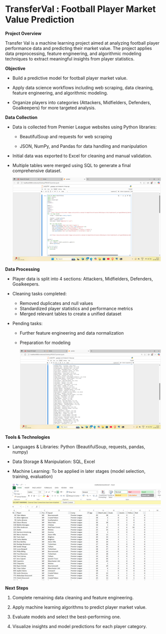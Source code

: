 # TransferVal : Football Player Market Value Prediction

**Project Overview**

Transfer Val is a machine learning project aimed at analyzing football player performance data and predicting their market value. The project applies data preprocessing, feature engineering, and algorithmic modeling techniques to extract meaningful insights from player statistics.

**Objective**

- Build a predictive model for football player market value.

- Apply data science workflows including web scraping, data cleaning, feature engineering, and algorithmic modeling.

- Organize players into categories (Attackers, Midfielders, Defenders, Goalkeepers) for more targeted analysis.

**Data Collection**

- Data is collected from Premier League websites using Python libraries:

    - BeautifulSoup and requests for web scraping

    - JSON, NumPy, and Pandas for data handling and manipulation

- Initial data was exported to Excel for cleaning and manual validation.

- Multiple tables were merged using SQL to generate a final comprehensive dataset.

  ![Alt text](code.png)

**Data Processing**

- Player data is split into 4 sections: Attackers, Midfielders, Defenders, Goalkeepers.

- Cleaning tasks completed:
     - Removed duplicates and null values
     - Standardized player statistics and performance metrics
     - Merged relevant tables to create a unified dataset

- Pending tasks:

  - Further feature engineering and data normalization

  - Preparation for modeling
 
    ![Alt text](output.png)

**Tools & Technologies**

- Languages & Libraries: Python (BeautifulSoup, requests, pandas, numpy)

- Data Storage & Manipulation: SQL, Excel

- Machine Learning: To be applied in later stages (model selection, training, evaluation)

    ![Alt text](excel)

**Next Steps**

1. Complete remaining data cleaning and feature engineering.

2. Apply machine learning algorithms to predict player market value.

3. Evaluate models and select the best-performing one.

4. Visualize insights and model predictions for each player category.
